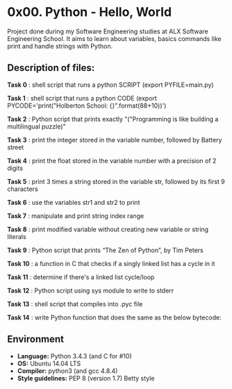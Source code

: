 # 0x00. Python - Hello, World
Project done during my Software Engineering studies at ALX Software Engineering School. It aims to learn about variables, basics commands like print and handle strings with Python.

## Description of files:
**Task 0** : shell script that runs a python SCRIPT (export PYFILE=main.py)

**Task 1** : shell script that runs a python CODE (export PYCODE='print("Holberton School: {}".format(88+10))')

**Task 2** : Python script that prints exactly "("Programming is like building a multilingual puzzle)"

**Task 3** : print the integer stored in the variable number, followed by Battery street

**Task 4** : print the float stored in the variable number with a precision of 2 digits

**Task 5** : print 3 times a string stored in the variable str, followed by its first 9 characters

**Task 6** : use the variables str1 and str2 to print

**Task 7** : manipulate and print string index range

**Task 8** : print modified variable without creating new variable or string literals

**Task 9** : Python script that prints “The Zen of Python”, by Tim Peters

**Task 10** : a function in C that checks if a singly linked list has a cycle in it

**Task 11** : determine if there's a linked list cycle/loop

**Task 12** : Python script using sys module to write to stderr

**Task 13** : shell script that compiles into .pyc file

**Task 14** : write Python function that does the same as the below bytecode:

## Environment
- **Language:** Python 3.4.3 (and C for #10)
- **OS:** Ubuntu 14.04 LTS
- **Compiler:** python3 (and gcc 4.8.4)
- **Style guidelines:** PEP 8 (version 1.7) Betty style
